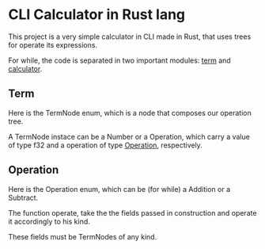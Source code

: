 # CLI Calculator in Rust lang
This project is a very simple calculator in CLI made in Rust, that uses trees for operate its expressions.

For while, the code is separated in two important modules: [term](#term) and [calculator](#operation).

## Term
Here is the TermNode enum, which is a node that composes our operation tree.

A TermNode instace can be a Number or a Operation, which carry a value of type f32 and a operation of type [Operation](#operation), respectively.

## Operation
Here is the Operation enum, which can be (for while) a Addition or a Subtract.

The function operate, take the the fields passed in construction and operate it accordingly to his kind.

These fields must be TermNodes of any kind.
